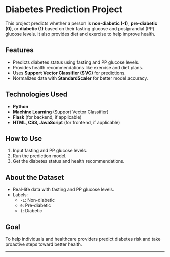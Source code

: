 # Diabetes Prediction Project

This project predicts whether a person is **non-diabetic (-1)**, **pre-diabetic (0)**, or **diabetic (1)** based on their fasting glucose and postprandial (PP) glucose levels. It also provides diet and exercise to help improve health.

## Features
- Predicts diabetes status using fasting and PP glucose levels.
- Provides health recommendations like exercise and diet plans.
- Uses **Support Vector Classifier (SVC)** for predictions.
- Normalizes data with **StandardScaler** for better model accuracy.

## Technologies Used
- **Python**
- **Machine Learning** (Support Vector Classifier)
- **Flask** (for backend, if applicable)
- **HTML, CSS, JavaScript** (for frontend, if applicable)

## How to Use
1. Input fasting and PP glucose levels.
2. Run the prediction model.
3. Get the diabetes status and health recommendations.

## About the Dataset
- Real-life data with fasting and PP glucose levels.
- Labels:
  - `-1`: Non-diabetic
  - `0`: Pre-diabetic
  - `1`: Diabetic

## Goal
To help individuals and healthcare providers predict diabetes risk and take proactive steps toward better health.

---



